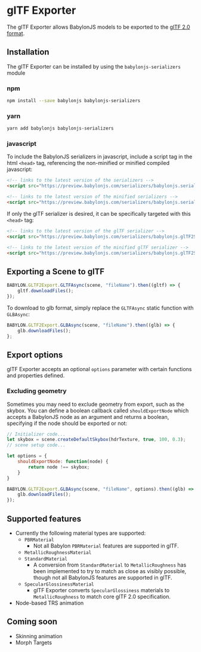# glTF Exporter

The glTF Exporter allows BabylonJS models to be exported to the [glTF 2.0 format](https://www.khronos.org/gltf/).

## Installation
The glTF Exporter can be installed by using the `babylonjs-serializers` module
### npm
```bash
npm install --save babylonjs babylonjs-serializers
```
### yarn
```bash
yarn add babylonjs babylonjs-serializers
```

### javascript
To include the BabylonJS serializers in javascript,
include a script tag in the html `<head>` tag, referencing the non-minified or minified compiled javascript:
```html
<!-- links to the latest version of the serializers -->
<script src="https://preview.babylonjs.com/serializers/babylonjs.serializers.js"></script>

<!-- links to the latest version of the minified serializers -->
<script src="https://preview.babylonjs.com/serializers/babylonjs.serializers.min.js"></script>
```

If only the glTF serializer is desired, it can be specifically targeted with this `<head>` tag:
```html
<!-- links to the latest version of the glTF serializer -->
<script src="https://preview.babylonjs.com/serializers/babylonjs.glTF2Serializer.js"></script>

<!-- links to the latest version of the minified glTF serializer -->
<script src="https://preview.babylonjs.com/serializers/babylonjs.glTF2Serializer.min.js"></script>
```

## Exporting a Scene to glTF
```javascript
BABYLON.GLTF2Export.GLTFAsync(scene, "fileName").then((gltf) => {
    gltf.downloadFiles();
});

```
To download to glb format, simply replace the `GLTFAsync` static function with `GLBAsync`:

```javascript
BABYLON.GLTF2Export.GLBAsync(scene, "fileName").then((glb) => {
    glb.downloadFiles();
};
```

## Export options
glTF Exporter accepts an optional `options` parameter with certain functions and properties defined.

### Excluding geometry 
Sometimes you may need to exclude geometry from export, such as the skybox. You can define a boolean callback called `shouldExportNode` which accepts a BabylonJS node as an argument and returns a boolean, specifying if the node should be exported or not:

```javascript
// Initializer code...
let skybox = scene.createDefaultSkybox(hdrTexture, true, 100, 0.3);
// scene setup code...

let options = {
    shouldExportNode: function(node) {
        return node !== skybox;
    }
}

BABYLON.GLTF2Export.GLBAsync(scene, "fileName", options).then((glb) => {
    glb.downloadFiles();
});  

```

## Supported features
- Currently the following material types are supported:
  - `PBRMaterial`
    - Not all Babylon `PBRMaterial` features are supported in glTF.
  - `MetallicRoughnessMaterial`
  - `StandardMaterial` 
    -  A conversion from `StandardMaterial` to `MetallicRoughness` has been implemented to try to match as close as visibly possible, though not all BabylonJS features are supported in glTF.
  - `SpecularGlossinessMaterial` 
    -  glTF Exporter converts `SpecularGlossiness` materials to `MetallicRoughness` to match core glTF 2.0 specification.
- Node-based TRS animation

## Coming soon
- Skinning animation
- Morph Targets
